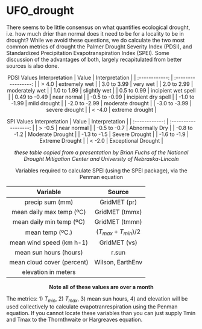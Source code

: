 # UFO_drought

There seems to be little consensus on what quantifies ecological drought, i.e. how much drier than normal does it need to be for a locality to be in drought? While we avoid these questions, we do calculate the two most common metrics of drought the Palmer Drought Severity Index (PDSI), and Standardized Precipitation Evapotranspiration Index (SPEI). Some discussion of the advantages of both, largely recapitulated from better sources is also done.

<div align="center">

  PDSI Values Interpretation
|      Value      |   Interpretation    |
| :------------:  | :-----------------: |
|     > 4.0       |    extremely wet    |
|   3.0 to 3.99   |      very wet       |
|   2.0 to 2.99   |   moderately wet    |
|   1.0 to 1.99   |    slightly wet     |
|   0.5 to 0.99   | incipient wet spell |
|  0.49 to -0.49  |    near normal      |
|  -0.5 to -0.99  | incipient dry spell |
|  -1.0 to -1.99  |    mild drought     |
|  -2.0 to -2.99  |  moderate drought   |
|  -3.0 to -3.99  |   severe drought    |
|     < -4.0      |  extreme drought    |

  SPI Values Interpretation
|     Value       |    Interpretation       |
| :------------:  | :------------------:    |
|     > -0.5      |      near normal        | 
|  -0.5 to -0.7   |    Abnormally Dry       |
|  -0.8 to -1.2   |   Moderate Drought      |
|  -1.3 to -1.5   |    Severe Drought       |
|  -1.6 to -1.9   |    Extreme Drought      |
|    < -2.0       |  Exceptional Drought    |

*these table copied from a presentation by Brian Fuchs of the
National Drought Mitigation Center and University of Nebraska-Lincoln*

</div>



<div align="center">

Variables required to calculate SPEI (using the SPEI package), via the
Penman equation

|           Variable            |         Source         |
| :------------------------:    |   :---------------:    |
|       precip sum (mm)         |      GridMET  (pr)     |
|   mean daily max temp (ºC)    |      GridMET (tmmx)    |
|   mean daily min temp (ºC)    |      GridMET (tmmn)    |
|       mean temp (ºC.)         |$(T_{max} + T_{min}) /2$|
|  mean wind speed (km h-1)     |      GridMET (vs)      |        
|    mean sun hours (hours)     |         r.sun          |
|   mean cloud cover (percent)  |    Wilson, EarthEnv    |
|    elevation in meters        |                        |
**Note all of these values are over a month**

</div>

The metrics: 1) $T_{min}$, 2) $T_{max}$, 3) mean sun hours, 4) and elevation will be used
collectively to calculate evapotranrespiration using the Penman equation. If you cannot
locate these variables than you can just supply Tmin and Tmax to the Thornthwaite or Hargreaves equation.
